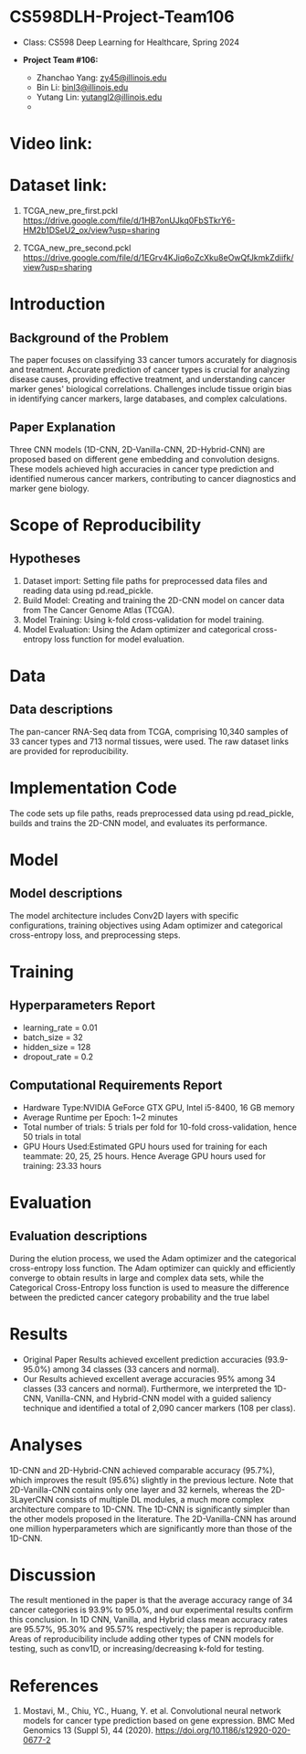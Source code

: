 # CS598DLH-Project-Team106

- Class: CS598 Deep Learning for Healthcare, Spring 2024

- **Project Team #106:**

  *   Zhanchao Yang: zy45@illinois.edu
  *   Bin Li: binl3@illinois.edu
  *   Yutang Lin: yutangl2@illinois.edu
  *   
# Video link:

# Dataset link:
1. TCGA_new_pre_first.pckl https://drive.google.com/file/d/1HB7onUJkq0FbSTkrY6-HM2b1DSeU2_ox/view?usp=sharing 

2. TCGA_new_pre_second.pckl https://drive.google.com/file/d/1EGrv4KJiq6oZcXku8eOwQfJkmkZdiifk/view?usp=sharing

# Introduction
## Background of the Problem
The paper focuses on classifying 33 cancer tumors accurately for diagnosis and treatment. Accurate prediction of cancer types is crucial for analyzing disease causes, providing effective treatment, and understanding cancer marker genes' biological correlations. Challenges include tissue origin bias in identifying cancer markers, large databases, and complex calculations.

## Paper Explanation
Three CNN models (1D-CNN, 2D-Vanilla-CNN, 2D-Hybrid-CNN) are proposed based on different gene embedding and convolution designs. These models achieved high accuracies in cancer type prediction and identified numerous cancer markers, contributing to cancer diagnostics and marker gene biology.

# Scope of Reproducibility
## Hypotheses
1. Dataset import: Setting file paths for preprocessed data files and reading data using pd.read_pickle.
2. Build Model: Creating and training the 2D-CNN model on cancer data from The Cancer Genome Atlas (TCGA).
3. Model Training: Using k-fold cross-validation for model training.
4. Model Evaluation: Using the Adam optimizer and categorical cross-entropy loss function for model evaluation.

# Data
## Data descriptions
The pan-cancer RNA-Seq data from TCGA, comprising 10,340 samples of 33 cancer types and 713 normal tissues, were used. The raw dataset links are provided for reproducibility.

# Implementation Code
The code sets up file paths, reads preprocessed data using pd.read_pickle, builds and trains the 2D-CNN model, and evaluates its performance.

# Model
## Model descriptions
The model architecture includes Conv2D layers with specific configurations, training objectives using Adam optimizer and categorical cross-entropy loss, and preprocessing steps.

# Training
## Hyperparameters Report
- learning_rate = 0.01
- batch_size = 32
- hidden_size = 128
- dropout_rate = 0.2

## Computational Requirements Report
- Hardware Type:NVIDIA GeForce GTX GPU, Intel i5-8400, 16 GB memory
- Average Runtime per Epoch: 1~2 minutes
- Total number of trials: 5 trials per fold for 10-fold cross-validation, hence 50 trials in total
- GPU Hours Used:Estimated GPU hours used for training for each teammate: 20, 25, 25 hours. Hence Average GPU hours used for training: 23.33 hours
  
# Evaluation
## Evaluation descriptions
During the elution process, we used the Adam optimizer and the categorical cross-entropy loss function. The Adam optimizer can quickly and efficiently converge to obtain results in large and complex data sets, while the Categorical Cross-Entropy loss function is used to measure the difference between the predicted cancer category probability and the true label

# Results
- Original Paper Results achieved excellent prediction accuracies (93.9-95.0%) among 34 classes (33 cancers and normal).
- Our Results achieved excellent average accuracies 95% among 34 classes (33 cancers and normal). Furthermore, we interpreted the 1D-CNN, Vanilla-CNN, and Hybrid-CNN model with a guided saliency technique and identified a total of 2,090 cancer markers (108 per class).

# Analyses
1D-CNN and 2D-Hybrid-CNN achieved comparable accuracy (95.7%), which improves the result (95.6%) slightly in the previous lecture. Note that 2D-Vanilla-CNN contains only one layer and 32 kernels, whereas the 2D-3LayerCNN consists of multiple DL modules, a much more complex architecture compare to 1D-CNN. The 1D-CNN is significantly simpler than the other models proposed in the literature. The 2D-Vanilla-CNN has around one million hyperparameters which are significantly more than those of the 1D-CNN.

# Discussion
The result mentioned in the paper is that the average accuracy range of 34 cancer categories is 93.9% to 95.0%, and our experimental results confirm this conclusion. In 1D CNN, Vanilla, and Hybrid class mean accuracy rates are 95.57%, 95.30% and  95.57%  respectively; the paper is reproducible. Areas of reproducibility include adding other types of CNN models for testing, such as conv1D, or increasing/decreasing k-fold for testing.

# References
1.  Mostavi, M., Chiu, YC., Huang, Y. et al. Convolutional neural network models for cancer type prediction based on gene expression. BMC Med Genomics 13 (Suppl 5), 44 (2020). https://doi.org/10.1186/s12920-020-0677-2

